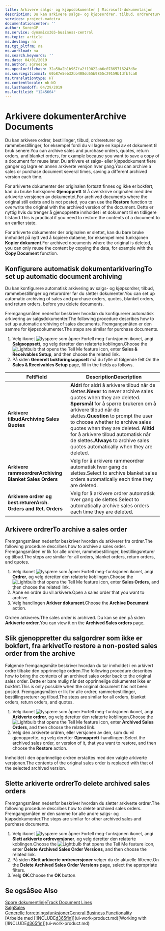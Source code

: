 ```yaml
---
title: Arkivere salgs- og kjøpsdokumenter | Microsoft-dokumentasjon
description: Du kan arkivere salgs- og kjøpsordrer, tilbud, ordrereturer og rammeordrer, og du kan bruke det arkiverte dokumentet til å gjenopprette dokumentet som den ble arkivert fra.
services: project-madeira
documentationcenter: ''
author: SorenGP
ms.service: dynamics365-business-central
ms.topic: article
ms.devlang: na
ms.tgt_pltfrm: na
ms.workload: na
ms.search.keywords: ''
ms.date: 04/01/2019
ms.author: sgroespe
ms.openlocfilehash: 32a50a2b1b967fa2f19022ab6e07865716243d8e
ms.sourcegitcommit: 60b87e5eb32bb408dd65b9855c29159b1dfbfca8
ms.translationtype: HT
ms.contentlocale: nb-NO
ms.lasthandoff: 04/29/2019
ms.locfileid: "1245664"
---
```

# <a name="archive-documents"></a><span data-ttu-id="c37da-103">Arkivere dokumenter</span><span class="sxs-lookup"><span data-stu-id="c37da-103">Archive Documents</span></span>
<span data-ttu-id="c37da-104">Du kan arkivere ordrer, bestillinger, tilbud, ordrereturer og rammebestillinger, for eksempel fordi du vil lagre en kopi av et dokument til bruk senere.</span><span class="sxs-lookup"><span data-stu-id="c37da-104">You can archive sales and purchase orders, quotes, return orders, and blanket orders, for example because you want to save a copy of a document for reuse later.</span></span> <span data-ttu-id="c37da-105">Du arkivere et salgs- eller kjøpsdokument flere ganger og lagre en annen arkiverte versjon hver gang.</span><span class="sxs-lookup"><span data-stu-id="c37da-105">You can archive a sales or purchase document several times, saving a different archived version each time.</span></span>

<span data-ttu-id="c37da-106">For arkiverte dokumenter der originalen fortsatt finnes og ikke er bokført, kan du bruke funksjonen **Gjenopprett** til å overskrive originalen med den arkiverte versjonen av dokumentet.</span><span class="sxs-lookup"><span data-stu-id="c37da-106">For archived documents where the original still exists and is not posted, you can use the **Restore** function to overwrite the original with the archived version of the document.</span></span> <span data-ttu-id="c37da-107">Dette er nyttig hvis du trenger å gjenopprette innholdet i et dokument til en tidligere tilstand.</span><span class="sxs-lookup"><span data-stu-id="c37da-107">This is practical if you need to restore the contents of a document to an earlier state.</span></span>

<span data-ttu-id="c37da-108">For arkiverte dokumenter der originalen er slettet, kan du bare bruke innholdet på nytt ved å kopiere dataene, for eksempel med funksjonen **Kopier dokument**.</span><span class="sxs-lookup"><span data-stu-id="c37da-108">For archived documents where the original is deleted, you can only reuse the content by copying the data, for example with the **Copy Document** function.</span></span>   

## <a name="to-set-up-automatic-document-archiving"></a><span data-ttu-id="c37da-109">Konfigurere automatisk dokumentarkivering</span><span class="sxs-lookup"><span data-stu-id="c37da-109">To set up automatic document archiving</span></span>  
<span data-ttu-id="c37da-110">Du kan konfigurere automatisk arkivering av salgs- og kjøpsordrer, tilbud, rammebestillinger og returordrer før du sletter dokumenter.</span><span class="sxs-lookup"><span data-stu-id="c37da-110">You can set up automatic archiving of sales and purchase orders, quotes, blanket orders, and return orders, before you delete documents.</span></span>

<span data-ttu-id="c37da-111">Fremgangsmåten nedenfor beskriver hvordan du konfigurerer automatisk arkivering av salgsdokumenter.</span><span class="sxs-lookup"><span data-stu-id="c37da-111">The following procedure describes how to set up automatic archiving of sales documents.</span></span> <span data-ttu-id="c37da-112">Fremgangsmåten er den samme for kjøpsdokumenter.</span><span class="sxs-lookup"><span data-stu-id="c37da-112">The steps are similar for purchase documents.</span></span>
1.  <span data-ttu-id="c37da-113">Velg ikonet ![lyspære som åpner Fortell meg-funksjonen](media/ui-search/search_small.png "Fortell hva du vil gjøre") ikonet, angi **Salgsoppsett**, og velg deretter den relaterte koblingen.</span><span class="sxs-lookup"><span data-stu-id="c37da-113">Choose the ![Lightbulb that opens the Tell Me feature](media/ui-search/search_small.png "Tell me what you want to do") icon, enter **Sales & Receivables Setup**, and then choose the related link.</span></span>
2. <span data-ttu-id="c37da-114">På siden **Generelt bokføringsoppsett** må du fylle ut følgende felt.</span><span class="sxs-lookup"><span data-stu-id="c37da-114">On the **Sales & Receivables Setup** page, fill in the fields as follows.</span></span>

|<span data-ttu-id="c37da-115">Felt</span><span class="sxs-lookup"><span data-stu-id="c37da-115">Field</span></span>|<span data-ttu-id="c37da-116">Description</span><span class="sxs-lookup"><span data-stu-id="c37da-116">Description</span></span>|
|-----|-----------|
|<span data-ttu-id="c37da-117">**Arkivere tilbud**</span><span class="sxs-lookup"><span data-stu-id="c37da-117">**Archiving Sales Quotes**</span></span>|<span data-ttu-id="c37da-118">**Aldri** for aldri å arkivere tilbud når de slettes.</span><span class="sxs-lookup"><span data-stu-id="c37da-118">**Never** to never archive sales quotes when they are deleted.</span></span> <span data-ttu-id="c37da-119">**Spørsmål** for å spørre brukeren om å arkivere tilbud når de slettes.</span><span class="sxs-lookup"><span data-stu-id="c37da-119">**Question** to prompt the user to choose whether to archive sales quotes when they are deleted.</span></span> <span data-ttu-id="c37da-120">**Alltid** for å arkivere tilbud automatisk når de slettes.</span><span class="sxs-lookup"><span data-stu-id="c37da-120">**Always** to archive sales quotes automatically when they are deleted.</span></span>|
|<span data-ttu-id="c37da-121">**Arkivere rammeordrer**</span><span class="sxs-lookup"><span data-stu-id="c37da-121">**Archiving Blanket Sales Orders**</span></span>|<span data-ttu-id="c37da-122">Velg for å arkivere rammeordrer automatisk hver gang de slettes.</span><span class="sxs-lookup"><span data-stu-id="c37da-122">Select to archive blanket sales orders automatically each time they are deleted.</span></span>|
|<span data-ttu-id="c37da-123">**Arkivere ordrer og best.returer**</span><span class="sxs-lookup"><span data-stu-id="c37da-123">**Arch. Orders and Ret. Orders**</span></span>|<span data-ttu-id="c37da-124">Velg for å arkivere ordrer automatisk hver gang de slettes.</span><span class="sxs-lookup"><span data-stu-id="c37da-124">Select to automatically archive sales orders each time they are deleted.</span></span>|

## <a name="to-archive-a-sales-order"></a><span data-ttu-id="c37da-125">Arkivere ordrer</span><span class="sxs-lookup"><span data-stu-id="c37da-125">To archive a sales order</span></span>
<span data-ttu-id="c37da-126">Fremgangsmåten nedenfor beskriver hvordan du arkiverer fra ordrer.</span><span class="sxs-lookup"><span data-stu-id="c37da-126">The following procedure describes how to archive a sales order.</span></span> <span data-ttu-id="c37da-127">Fremgangsmåten er lik for alle ordrer, rammebestillinger, bestillingsreturer og tilbud.</span><span class="sxs-lookup"><span data-stu-id="c37da-127">The steps are similar for all orders, blanket orders, return orders, and quotes.</span></span>

1.  <span data-ttu-id="c37da-128">Velg ikonet ![lyspære som åpner Fortell meg-funksjonen](media/ui-search/search_small.png "Fortell hva du vil gjøre") ikonet, angi **Ordrer**, og velg deretter den relaterte koblingen.</span><span class="sxs-lookup"><span data-stu-id="c37da-128">Choose the ![Lightbulb that opens the Tell Me feature](media/ui-search/search_small.png "Tell me what you want to do") icon, enter **Sales Orders**, and then choose the related link.</span></span>  
2.  <span data-ttu-id="c37da-129">Åpne en ordre du vil arkivere.</span><span class="sxs-lookup"><span data-stu-id="c37da-129">Open a sales order that you want to archive.</span></span>  
3.  <span data-ttu-id="c37da-130">Velg handlingen **Arkiver dokument**.</span><span class="sxs-lookup"><span data-stu-id="c37da-130">Choose the **Archive Document** action.</span></span>

<span data-ttu-id="c37da-131">Ordren arkiveres.</span><span class="sxs-lookup"><span data-stu-id="c37da-131">The sales order is archived.</span></span> <span data-ttu-id="c37da-132">Du kan se den på siden **Arkiverte ordrer**.</span><span class="sxs-lookup"><span data-stu-id="c37da-132">You can view it on the **Archived Sales orders** page.</span></span>

## <a name="to-restore-a-non-posted-sales-order-from-the-archive"></a><span data-ttu-id="c37da-133">Slik gjenoppretter du salgordrer som ikke er bokført, fra arkivet</span><span class="sxs-lookup"><span data-stu-id="c37da-133">To restore a non-posted sales order from the archive</span></span>
<span data-ttu-id="c37da-134">Følgende fremgangsmåte beskriver hvordan du tar innholdet i en arkivert ordre tilbake den opprinnelige ordren.</span><span class="sxs-lookup"><span data-stu-id="c37da-134">The following procedure describes how to bring the contents of an archived sales order back to the original sales order.</span></span> <span data-ttu-id="c37da-135">Dette er bare mulig når det opprinnelige dokumentet ikke er bokført.</span><span class="sxs-lookup"><span data-stu-id="c37da-135">This is only possible when the original document has not been posted.</span></span> <span data-ttu-id="c37da-136">Fremgangsmåten er lik for alle ordrer, rammebestillinger, bestillingsreturer og tilbud.</span><span class="sxs-lookup"><span data-stu-id="c37da-136">The steps are similar for all orders, blanket orders, return orders, and quotes.</span></span>

1. <span data-ttu-id="c37da-137">Velg ikonet ![lyspære som åpner Fortell meg-funksjonen](media/ui-search/search_small.png "Fortell hva du vil gjøre") ikonet, angi **Arkiverte ordrer**, og velg deretter den relaterte koblingen.</span><span class="sxs-lookup"><span data-stu-id="c37da-137">Choose the ![Lightbulb that opens the Tell Me feature](media/ui-search/search_small.png "Tell me what you want to do") icon, enter **Archived Sales Orders**, and then choose the related link.</span></span>
2. <span data-ttu-id="c37da-138">Velg den arkiverte ordren, eller versjonen av den, som du vil gjenopprette, og velg deretter **Gjenopprett**-handlingen.</span><span class="sxs-lookup"><span data-stu-id="c37da-138">Select the archived sales order, or version of it, that you want to restore, and then choose the **Restore** action.</span></span>  

<span data-ttu-id="c37da-139">Innholdet i den opprinnelige ordren erstattes med den valgte arkiverte versjonen.</span><span class="sxs-lookup"><span data-stu-id="c37da-139">The contents of the original sales order is replaced with that of the selected archived version.</span></span>

## <a name="to-delete-archived-sales-orders"></a><span data-ttu-id="c37da-140">Slette arkiverte ordrer</span><span class="sxs-lookup"><span data-stu-id="c37da-140">To delete archived sales orders</span></span>
<span data-ttu-id="c37da-141">Fremgangsmåten nedenfor beskriver hvordan du sletter arkiverte ordrer.</span><span class="sxs-lookup"><span data-stu-id="c37da-141">The following procedure describes how to delete archived sales orders.</span></span> <span data-ttu-id="c37da-142">Fremgangsmåten er den samme for alle andre salgs- og kjøpsdokumenter.</span><span class="sxs-lookup"><span data-stu-id="c37da-142">The steps are similar for other archived sales and purchase documents.</span></span>

1.  <span data-ttu-id="c37da-143">Velg ikonet ![lyspære som åpner Fortell meg-funksjonen](media/ui-search/search_small.png "Fortell hva du vil gjøre") ikonet, angi **Slett arkiverte ordreversjoner**, og velg deretter den relaterte koblingen.</span><span class="sxs-lookup"><span data-stu-id="c37da-143">Choose the ![Lightbulb that opens the Tell Me feature](media/ui-search/search_small.png "Tell me what you want to do") icon, enter **Delete Archived Sales Order Versions**, and then choose the related link.</span></span>  
2.  <span data-ttu-id="c37da-144">På siden **Slett arkiverte ordreversjoner** velger du de aktuelle filtrene.</span><span class="sxs-lookup"><span data-stu-id="c37da-144">On the **Delete Archived Sales Order Versions** page, select the appropriate filters.</span></span>  
3.  <span data-ttu-id="c37da-145">Velg **OK**.</span><span class="sxs-lookup"><span data-stu-id="c37da-145">Choose the **OK** button.</span></span>

## <a name="see-also"></a><span data-ttu-id="c37da-146">Se også</span><span class="sxs-lookup"><span data-stu-id="c37da-146">See Also</span></span>
[<span data-ttu-id="c37da-147">Spore dokumentlinje</span><span class="sxs-lookup"><span data-stu-id="c37da-147">Track Document Lines</span></span>](across-how-to-track-document-lines.md)  
[<span data-ttu-id="c37da-148">Salg</span><span class="sxs-lookup"><span data-stu-id="c37da-148">Sales</span></span>](sales-manage-sales.md)  
[<span data-ttu-id="c37da-149">Generelle forretningsfunksjoner</span><span class="sxs-lookup"><span data-stu-id="c37da-149">General Business Functionality</span></span>](ui-across-business-areas.md)  
<span data-ttu-id="c37da-150">[Arbeide med [!INCLUDE[d365fin](includes/d365fin_md.md)]](ui-work-product.md)</span><span class="sxs-lookup"><span data-stu-id="c37da-150">[Working with [!INCLUDE[d365fin](includes/d365fin_md.md)]](ui-work-product.md)</span></span>
